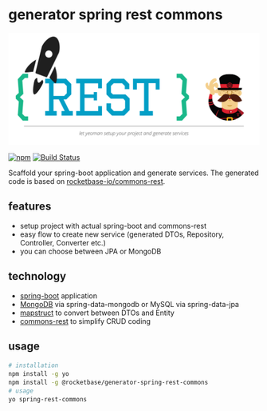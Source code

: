 # generator spring rest commons

![logo](https://github.com/rocketbase-io/generator-spring-rest-commons/raw/master/assets/generator-commons-rest.svg?sanitize=true)

[![npm](https://nodei.co/npm/generator-spring-rest-commons.png?mini=true)](https://www.npmjs.com/package/generator-spring-rest-commons)
[![Build Status](https://travis-ci.org/rocketbase-io/generator-spring-rest-commons.svg?branch=master)](https://travis-ci.org/rocketbase-io/generator-spring-rest-commons)

Scaffold your spring-boot application and generate services. The generated code is based on [rocketbase-io/commons-rest](https://github.com/rocketbase-io/commons-rest).

## features

- setup project with actual spring-boot and commons-rest
- easy flow to create new service (generated DTOs, Repository, Controller, Converter etc.)
- you can choose between JPA or MongoDB

## technology

* [spring-boot](https://projects.spring.io/spring-boot/) application
* [MongoDB](https://www.mongodb.com/) via spring-data-mongodb or MySQL via spring-data-jpa
* [mapstruct](http://mapstruct.org/) to convert between DTOs and Entity
* [commons-rest](https://github.com/rocketbase-io/commons-rest) to simplify CRUD coding


## usage

```bash
# installation
npm install -g yo
npm install -g @rocketbase/generator-spring-rest-commons
# usage
yo spring-rest-commons
```

